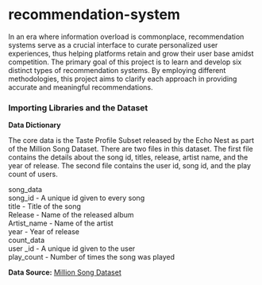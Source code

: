 # recommendation-system
In an era where information overload is commonplace, recommendation systems serve as a crucial interface to curate personalized user experiences, thus helping platforms retain and grow their user base amidst competition. The primary goal of this project is to learn and develop six distinct types of recommendation systems. By employing different methodologies, this project aims to clarify each approach in providing accurate and meaningful recommendations.

### **Importing Libraries and the Dataset**
**Data Dictionary**

The core data is the Taste Profile Subset released by the Echo Nest as part of the Million Song Dataset. There are two files in this dataset. The first file contains the details about the song id, titles, release, artist name, and the year of release. The second file contains the user id, song id, and the play count of users.

song_data <br>
song_id - A unique id given to every song <br>
title - Title of the song <br>
Release - Name of the released album <br>
Artist_name - Name of the artist <br>
year - Year of release <br>
count_data <br>
user _id - A unique id given to the user <br>
play_count - Number of times the song was played <br>

**Data Source:** [Million Song Dataset](http://millionsongdataset.com/)